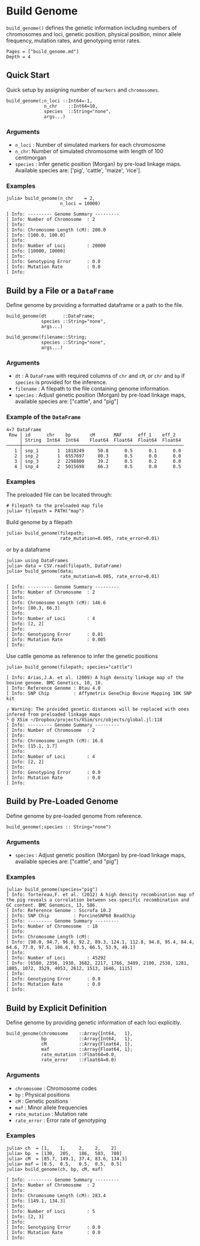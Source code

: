 # Build Genome

`build_genome()` defines the genetic information including numbers of chromosomes and loci, genetic position, physical position, minor allele frequency, mutation rates, and genotyping error rates.

```@contents
Pages = ["build_genome.md"]
Depth = 4
```

## Quick Start
Quick setup by assigning number of `markers` and `chromosomes`.

    build_genome(;n_loci ::Int64=-1,
                  n_chr    ::Int64=10,
                  species  ::String="none",
                  args...)

### Arguments
- `n_loci` : Number of simulated markers for each chromosome
- `n_chr`: Number of simulated chromosome with length of 100 centimorgan
- `species` : Infer genetic position (Morgan) by pre-load linkage maps. Available species are: ['pig', 'cattle', 'maize', 'rice'].

### Examples
```jldoctest
julia> build_genome(n_chr    = 2,
                    n_loci = 10000)

[ Info: --------- Genome Summary ---------
[ Info: Number of Chromosome  : 2
[ Info:
[ Info: Chromosome Length (cM): 200.0
[ Info: [100.0, 100.0]
[ Info:
[ Info: Number of Loci        : 20000
[ Info: [10000, 10000]
[ Info:
[ Info: Genotyping Error      : 0.0
[ Info: Mutation Rate         : 0.0
[ Info:
```

## Build by a File or a `DataFrame`
Define genome by providing a formatted dataframe or a path to the file.

    build_genome(dt      ::DataFrame;
                 species ::String="none",
                 args...)

    build_genome(filename::String;
                 species ::String="none",
                 args...)

### Arguments
- `dt` : A `DataFrame` with required columns of `chr` and `cM`, or `chr` and `bp` if `species` is provided for the inference.
- `filename` : A filepath to the file containing genome information.
- `species` : Adjust genetic position (Morgan) by pre-load linkage maps, available species are: ["cattle", and "pig"]

### Example of the `DataFrame`
```
4×7 DataFrame
 Row │ id      chr    bp       cM       MAF      eff_1    eff_2
     │ String  Int64  Int64    Float64  Float64  Float64  Float64
─────┼────────────────────────────────────────────────────────────
   1 │ snp_1       1  1818249     50.8      0.5      0.1      0.0
   2 │ snp_2       1  6557697     80.3      0.5      0.0      0.0
   3 │ snp_3       2  2298800     39.2      0.5      0.2      0.0
   4 │ snp_4       2  5015698     66.3      0.5      0.0      0.5
```

### Examples
The preloaded file can be located through:
```jldoctest
# Filepath to the preloaded map file
julia> filepath = PATH("map")
```

Build genome by a filepath
```jldoctest
julia> build_genome(filepath;
                    rate_mutation=0.005, rate_error=0.01)
```

or by a dataframe
```jldoctest
julia> using DataFrames
julia> data = CSV.read(filepath, DataFrame)
julia> build_genome(data;
                    rate_mutation=0.005, rate_error=0.01)

[ Info: --------- Genome Summary ---------
[ Info: Number of Chromosome  : 2
[ Info:
[ Info: Chromosome Length (cM): 146.6
[ Info: [80.3, 66.3]
[ Info:
[ Info: Number of Loci        : 4
[ Info: [2, 2]
[ Info:
[ Info: Genotyping Error      : 0.01
[ Info: Mutation Rate         : 0.005
[ Info:
```

Use cattle genome as reference to infer the genetic positions
```jldoctest
julia> build_genome(filepath; species="cattle")

[ Info: Arias,J.A. et al. (2009) A high density linkage map of the bovine genome. BMC Genetics, 10, 18.
[ Info: Reference Genome : Btau 4.0
[ Info: SNP Chip         : Affymetrix GeneChip Bovine Mapping 10K SNP kit

┌ Warning: The provided genetic distances will be replaced with ones infered from preloaded linkage maps
└ @ XSim ~/Dropbox/projects/XSim/src/objects/global.jl:118
[ Info: --------- Genome Summary ---------
[ Info: Number of Chromosome  : 2
[ Info:
[ Info: Chromosome Length (cM): 16.8
[ Info: [15.1, 1.7]
[ Info:
[ Info: Number of Loci        : 4
[ Info: [2, 2]
[ Info:
[ Info: Genotyping Error      : 0.0
[ Info: Mutation Rate         : 0.0
[ Info:

```
## Build by Pre-Loaded Genome
Define genome by pre-loaded genome from reference.

    build_genome(;species :: String="none")

### Arguments
- `species` : Adjust genetic position (Morgan) by pre-load linkage maps, available species are: ["cattle", and "pig"]

### Examples
```jldoctest
julia> build_genome(species="pig")
[ Info: Tortereau,F. et al. (2012) A high density recombination map of the pig reveals a correlation between sex-specific recombination and GC content. BMC Genomics, 13, 586.
[ Info: Reference Genome : Sscrofa 10.2
[ Info: SNP Chip         : PorcineSNP60 BeadChip
[ Info: --------- Genome Summary ---------
[ Info: Number of Chromosome  : 18
[ Info: 
[ Info: Chromosome Length (cM):
[ Info: [98.0, 94.7, 96.8, 92.2, 89.3, 124.1, 112.8, 94.8, 95.4, 84.4, 64.6, 77.0, 97.6, 106.6, 93.5, 66.5, 53.9, 49.1]
[ Info: 
[ Info: Number of Loci        : 45292
[ Info: [6580, 2356, 1938, 3682, 2217, 1766, 3489, 2100, 2538, 1281, 1805, 1072, 3529, 4053, 2612, 1513, 1646, 1115]
[ Info: 
[ Info: Genotyping Error      : 0.0
[ Info: Mutation Rate         : 0.0
[ Info: 
```

## Build by Explicit Definition
Define genome by providing genetic information of each loci explicitly.

    build_genome(chromosome    ::Array{Int64,   1},
                 bp            ::Array{Int64,   1},
                 cM            ::Array{Float64, 1},
                 maf           ::Array{Float64, 1};
                 rate_mutation ::Float64=0.0,
                 rate_error    ::Float64=0.0)

### Arguments
- `chromosome` : Chromosome codes
- `bp` : Physical positions
- `cM` : Genetic positions
- `maf` : Minor allele frequencies
- `rate_mutation` : Mutation rate
- `rate_error` : Error rate of genotyping

### Examples
```jldoctest
julia> ch  = [1,    1,     2,    2,    2]
julia> bp  = [130,  205,   186,  503,  780]
julia> cM  = [85.7, 149.1, 37.4, 83.6, 134.3]
julia> maf = [0.5,  0.5,   0.5,  0.5,  0.5]
julia> build_genome(ch, bp, cM, maf)

[ Info: --------- Genome Summary ---------
[ Info: Number of Chromosome  : 2
[ Info:
[ Info: Chromosome Length (cM): 283.4
[ Info: [149.1, 134.3]
[ Info:
[ Info: Number of Loci        : 5
[ Info: [2, 3]
[ Info:
[ Info: Genotyping Error      : 0.0
[ Info: Mutation Rate         : 0.0
[ Info:
```

